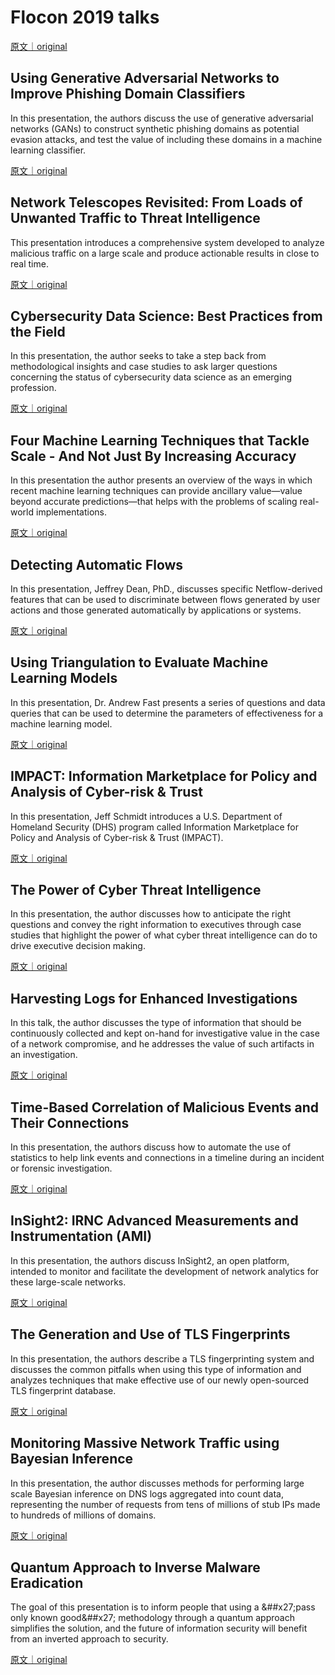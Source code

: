 
# Flocon 2019 talks

[原文｜original](https://insights.sei.cmu.edu/library/flocon-2019-presentations)     

## Using Generative Adversarial Networks to Improve Phishing Domain Classifiers

In this presentation, the authors discuss the use of generative adversarial networks (GANs) to construct synthetic phishing domains as potential evasion attacks, and test the value of including these domains in a machine learning classifier.

[原文｜original](https://insights.sei.cmu.edu/library/using-generative-adversarial-networks-to-improve-phishing-domain-classifiers/)
        
## Network Telescopes Revisited: From Loads of Unwanted Traffic to Threat Intelligence

This presentation introduces a comprehensive system developed to analyze malicious traffic on a large scale and produce actionable results in close to real time.

[原文｜original](https://insights.sei.cmu.edu/library/network-telescopes-revisited-from-loads-of-unwanted-traffic-to-threat-intelligence/)
        
## Cybersecurity Data Science: Best Practices from the Field

In this presentation, the author seeks to take a step back from methodological insights and case studies to ask larger questions concerning the status of cybersecurity data science as an emerging profession.

[原文｜original](https://insights.sei.cmu.edu/library/cybersecurity-data-science-best-practices-from-the-field/)
        
## Four Machine Learning Techniques that Tackle Scale - And Not Just By Increasing Accuracy

In this presentation the author presents an overview of the ways in which recent machine learning techniques can provide ancillary value—value beyond accurate predictions—that helps with the problems of scaling real-world implementations.

[原文｜original](https://insights.sei.cmu.edu/library/four-machine-learning-techniques-that-tackle-scale-and-not-just-by-increasing-accuracy/)
        
## Detecting Automatic Flows

In this presentation, Jeffrey Dean, PhD., discusses specific Netflow-derived features that can be used to discriminate between flows generated by user actions and those generated automatically by applications or systems.

[原文｜original](https://insights.sei.cmu.edu/library/detecting-automatic-flows/)
        
## Using Triangulation to Evaluate Machine Learning Models

In this presentation, Dr. Andrew Fast presents a series of questions and data queries that can be used to determine the parameters of effectiveness for a machine learning model.

[原文｜original](https://insights.sei.cmu.edu/library/using-triangulation-to-evaluate-machine-learning-models/)
        
## IMPACT: Information Marketplace for Policy and Analysis of Cyber-risk &amp; Trust

In this presentation, Jeff Schmidt introduces a U.S. Department of Homeland Security (DHS) program called Information Marketplace for Policy and Analysis of Cyber-risk &amp; Trust (IMPACT).

[原文｜original](https://insights.sei.cmu.edu/library/impact-information-marketplace-for-policy-and-analysis-of-cyber-risk-trust/)
        
## The Power of Cyber Threat Intelligence

In this presentation, the author discusses how to anticipate the right questions and convey the right information to executives through case studies that highlight the power of what cyber threat intelligence can do to drive executive decision making.

[原文｜original](https://insights.sei.cmu.edu/library/the-power-of-cyber-threat-intelligence/)
        
## Harvesting Logs for Enhanced Investigations

In this talk, the author discusses the type of information that should be continuously collected and kept on-hand for investigative value in the case of a network compromise, and he addresses the value of such artifacts in an investigation.

[原文｜original](https://insights.sei.cmu.edu/library/harvesting-logs-for-enhanced-investigations/)
        
## Time-Based Correlation of Malicious Events and Their Connections

In this presentation, the authors discuss how to automate the use of statistics to help link events and connections in a timeline during an incident or forensic investigation.

[原文｜original](https://insights.sei.cmu.edu/library/time-based-correlation-of-malicious-events-and-their-connections/)
        
## InSight2:  IRNC Advanced Measurements and Instrumentation (AMI)

In this presentation, the authors discuss InSight2, an open platform, intended to monitor and facilitate the development of network analytics for these large-scale networks.

[原文｜original](https://insights.sei.cmu.edu/library/insight2-irnc-advanced-measurements-and-instrumentation-ami/)
        
## The Generation and Use of TLS Fingerprints

In this presentation, the authors describe a TLS fingerprinting system and discusses the common pitfalls when using this type of information and analyzes techniques that make effective use of our newly open-sourced TLS fingerprint database.

[原文｜original](https://insights.sei.cmu.edu/library/the-generation-and-use-of-tls-fingerprints/)
        
## Monitoring Massive Network Traffic using Bayesian Inference

In this presentation, the author discusses methods for performing large scale Bayesian inference on DNS logs aggregated into count data, representing the number of requests from tens of millions of stub IPs made to hundreds of millions of domains.

[原文｜original](https://insights.sei.cmu.edu/library/monitoring-massive-network-traffic-using-bayesian-inference/)
        
## Quantum Approach to Inverse Malware Eradication

The goal of this presentation is to inform people that using a &##x27;pass only known good&##x27; methodology through a quantum approach simplifies the solution, and the future of information security will benefit from an inverted approach to security.

[原文｜original](https://insights.sei.cmu.edu/library/quantum-approach-to-inverse-malware-eradication/)
        